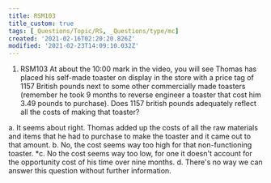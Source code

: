 ```yaml
---
title: RSM103
title_custom: true
tags: [_Questions/Topic/RS, _Questions/type/mc]
created: '2021-02-16T02:20:20.826Z'
modified: '2021-02-23T14:09:10.032Z'
---
```


1. RSM103 At about the 10:00 mark in the video, you will see Thomas has placed his self-made toaster on display in the store with a price tag of 1157 British pounds next to some other commercially made toasters (remember he took 9 months to reverse engineer a toaster that cost him 3.49 pounds to purchase).   Does 1157 british pounds adequately reflect all the costs of making that toaster?

a. It seems about right. Thomas added up the costs of all the raw materials and items that he had to purchase to make the toaster and it came out to that amount.
b. No, the cost seems way too high for that non-functioning toaster.
*c. No the cost seems way too low, for one it doesn't account for the opportunity cost of his time over nine months.
d. There's no way we can answer this question without further information.


[^comment]: [Thomas Twaites Ted Talk Video]https://www.youtube.com/watch?v=5ODzO7Lz_pw
  No correctness points.
